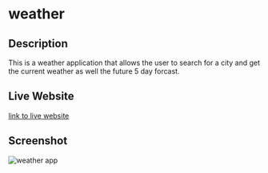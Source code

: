 # weather

## Description
This is a weather application that allows the user to search for a city and get the current weather as well the future 5 day forcast.



## Live Website
[link to live website]()


## Screenshot 
![weather app](https://user-images.githubusercontent.com/110427818/197844129-03fca352-9c4b-435b-8dda-2e21dac75ac4.png)


